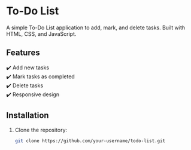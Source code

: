 # To-Do List  

A simple To-Do List application to add, mark, and delete tasks. Built with HTML, CSS, and JavaScript.  

## Features  
✔️ Add new tasks  
✔️ Mark tasks as completed  
✔️ Delete tasks  
✔️ Responsive design  

## Installation  
1. Clone the repository:  
   ```bash
   git clone https://github.com/your-username/todo-list.git

